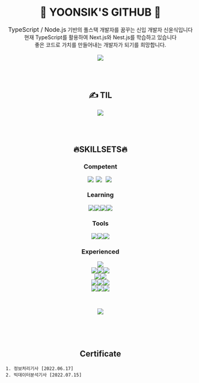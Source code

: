 <h1 align="center">
🏅 YOONSIK'S GITHUB 🏅
</h1>

<div align="center">
  <span style="font-size: 16px">TypeScript / Node.js</span> 기반의 풀스택 개발자를 꿈꾸는 신입 개발자 신윤식입니다<br/>
	현재 TypeScript를 활용하여 Next.js와 Nest.js를 학습하고 있습니다<br/>
	좋은 코드로 가치를 만들어내는 개발자가 되기를 희망합니다.
</div>
​    


<div align="center"><a href='https://github.com/Yoonsik-Shin' ><img align='center' src='https://github-readme-stats.vercel.app/api?username=Yoonsik-Shin&show_icons=true&theme=highcontrast'/>
</a></div>
​    

​    


<h2 align="center">
✍️ TIL
</h2>

<div align="center"><a href='https://github.com/Yoonsik-Shin/TIL'>
<img align='center' src='https://github-readme-stats.vercel.app/api/pin/?username=Yoonsik-Shin&repo=TIL&show_icons=true&theme=highcontrast'/>
</a>
</div>
​    

​    


<h2 align="center">
🔥SKILLSETS🔥
</h2>

<h3 align="center">Competent</h3>

<div align="center"><img src="https://img.shields.io/badge/JavaScript-F7DF1E.svg?&style=flat&logo=JavaScript&logoColor=white" style="height : auto; margin-left : 2px; margin-right : 2px;" /><img src="https://img.shields.io/badge/React-61DAFB.svg?&style=flat&logo=React&logoColor=white"  style="height : auto; margin-left : 4px; margin-right : 4px;" /><img src="https://img.shields.io/badge/Node.js-339933.svg?&style=flat&logo=Node.js&logoColor=white" style="height : auto; margin-left : 6px; margin-right : 6px;" /></div>

<h3 align="center">Learning</h3>

<div align="center"><img src="https://img.shields.io/badge/TypeScript-3178C6.svg?&style=flat&logo=TypeScript&logoColor=white" style=style="height : auto; margin-left : 4px; margin-right : 4px;" /><img src="https://img.shields.io/badge/Next.js-000000.svg?&style=flat&logo=nextdotjs&logoColor=white"  style=style="height : auto; margin-left : 4px; margin-right : 4px;"/><img src="https://img.shields.io/badge/Nest.js-E0234E.svg?&style=flat&logo=nestjs&logoColor=white"  style=style="height : auto; margin-left : 4px; margin-right : 4px;"/><img src="https://img.shields.io/badge/Docker-2496ED.svg?&style=flat&logo=docker&logoColor=white"  style=style="height : auto; margin-left : 4px; margin-right : 4px;"/></div>

<h3 align="center">Tools</h3>

<div align="center"><img src="https://img.shields.io/badge/Visual%20Studio%20Code-007ACC.svg?&style=flat&logo=Visual%20Studio%20Code&logoColor=white"  style=style="height : auto; margin-left : 4px; margin-right : 4px;"/><img src="https://img.shields.io/badge/Git-F05032.svg?&style=flat&logo=git&logoColor=white"  style=style="height : auto; margin-left : 4px; margin-right : 4px;" /><img src="https://img.shields.io/badge/GITHUB-181717.svg?&style=flat&logo=github&logoColor=white"  style=style="height : auto; margin-left : 4px; margin-right : 4px;"/>
</div>

<h3 align="center">Experienced</h3>

<div align="center"><img src="https://img.shields.io/badge/Python-3776AB.svg?&style=flat&logo=Python&logoColor=white" /></div>
<div align="center">
	<img src="https://img.shields.io/badge/HTML-E34F26.svg?&style=flat&logo=HTML5&logoColor=white" /><img src="https://img.shields.io/badge/CSS-1572B6.svg?&style=flat&logo=CSS3&logoColor=white" /><img src="https://img.shields.io/badge/Bootstrap-7952B3.svg?&style=flat&logo=Bootstrap&logoColor=white" />
</div>
<div align="center">
<img src="https://img.shields.io/badge/Express-000000.svg?&style=flat&logo=express&logoColor=white" /><img src="https://img.shields.io/badge/Django-092E20.svg?&style=flat&logo=Django&logoColor=white" />
</div>
<div align="center">
<img src="https://img.shields.io/badge/MySQL-4479A1.svg?&style=flat&logo=mysql&logoColor=white" /><img src="https://img.shields.io/badge/sqlite-003B57.svg?&style=flat&logo=SQLite&logoColor=white" /><img src="https://img.shields.io/badge/PostgreSQL-4169E1.svg?&style=flat&logo=PostgreSQL&logoColor=white" />
</div>
<div align="center"><img src="https://img.shields.io/badge/AmazonEC2-FF9900.svg?&style=flat&logo=amazonec2&logoColor=white" /><img src="https://img.shields.io/badge/AmazonS3-569A31.svg?&style=flat&logo=AmazonS3&logoColor=white" /><img src="https://img.shields.io/badge/AmazonRDS-527FFF1.svg?&style=flat&logo=AmazonRDS&logoColor=white" /></div>

​        

<div align="center">
	<img src="https://github-readme-stats.vercel.app/api/top-langs/?username=Yoonsik-Shin&show_icons=true&theme=highcontrast"/>
</div>

​    

​    

<h2 align="center">
Certificate
</h2>

    1. 정보처리기사 [2022.06.17]
    2. 빅데이터분석기사 [2022.07.15]
